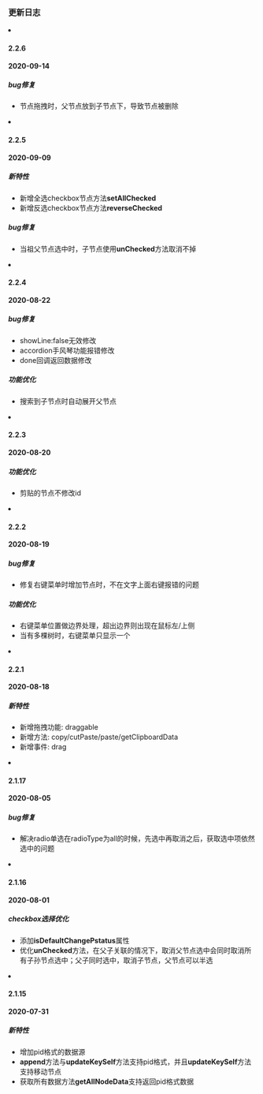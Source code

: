 ### 更新日志

<UpdateLog>

<li>

#### 2.2.6

**2020-09-14**

##### bug修复
- 节点拖拽时，父节点放到子节点下，导致节点被删除

</li>

<li>

#### 2.2.5

**2020-09-09**

##### 新特性
- 新增全选checkbox节点方法**setAllChecked**
- 新增反选checkbox节点方法**reverseChecked**

##### bug修复
- 当祖父节点选中时，子节点使用**unChecked**方法取消不掉

</li>

<li>

#### 2.2.4

**2020-08-22**

##### bug修复

- showLine:false无效修改
- accordion手风琴功能报错修改
- done回调返回数据修改

##### 功能优化
- 搜索到子节点时自动展开父节点

</li>

<li>

#### 2.2.3

**2020-08-20**

##### 功能优化

- 剪贴的节点不修改id

</li>

<li>

#### 2.2.2

**2020-08-19**

##### bug修复

- 修复右键菜单时增加节点时，不在文字上面右键报错的问题

##### 功能优化

- 右键菜单位置做边界处理，超出边界则出现在鼠标左/上侧
- 当有多棵树时，右键菜单只显示一个

</li>

<li>

#### 2.2.1

**2020-08-18**

##### 新特性

- 新增拖拽功能: draggable
- 新增方法: copy/cutPaste/paste/getClipboardData
- 新增事件: drag

</li>

<li>

#### 2.1.17

**2020-08-05**

##### bug修复

- 解决radio单选在radioType为all的时候，先选中再取消之后，获取选中项依然选中的问题

</li>

<li>

#### 2.1.16

**2020-08-01**

##### checkbox选择优化

- 添加**isDefaultChangePstatus**属性
- 优化**unChecked**方法，在父子关联的情况下，取消父节点选中会同时取消所有子孙节点选中；父子同时选中，取消子节点，父节点可以半选

</li>

<li>

#### 2.1.15

**2020-07-31**

##### 新特性

- 增加pid格式的数据源
- **append**方法与**updateKeySelf**方法支持pid格式，并且**updateKeySelf**方法支持移动节点
- 获取所有数据方法**getAllNodeData**支持返回pid格式数据

</li>


</UpdateLog>

